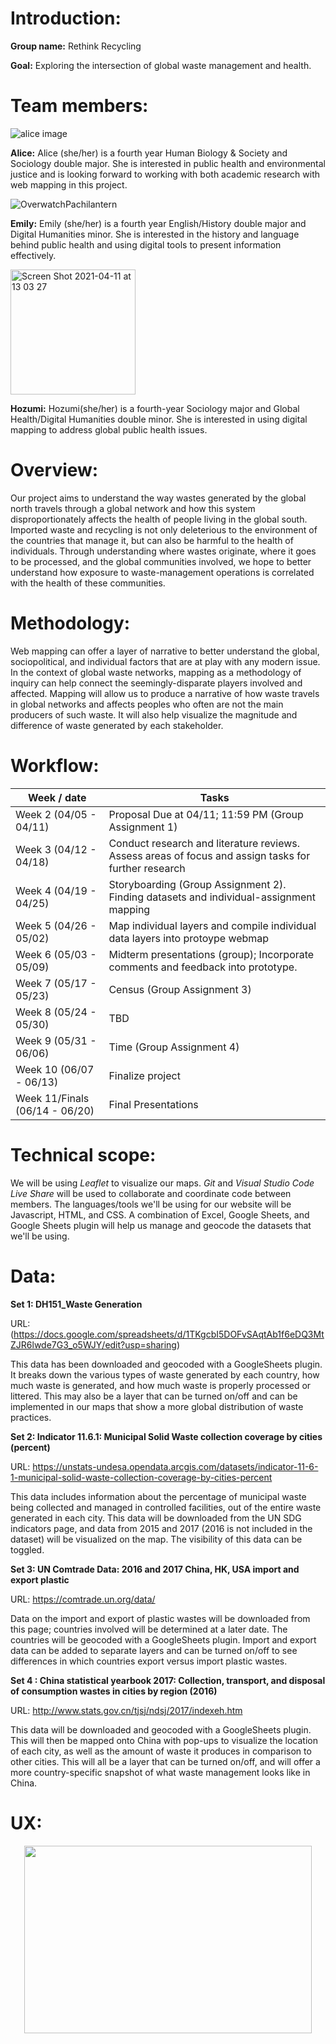 # Introduction: 
**Group name:** Rethink Recycling

**Goal:** Exploring the intersection of global waste management and health.

# Team members:

![alice image](https://user-images.githubusercontent.com/62718306/114319387-576bd000-9adf-11eb-85fc-695019d2c863.png)

**Alice:** Alice (she/her) is a fourth year Human Biology & Society and Sociology double major. She is interested in public health and environmental justice and is looking forward to working with both academic research with web mapping in this project.

![OverwatchPachilantern](https://user-images.githubusercontent.com/81576716/114319332-da802c80-9ac5-11eb-81db-85b64261639f.png)

**Emily:** Emily (she/her) is a fourth year English/History double major and Digital Humanities minor. She is interested in the history and language behind public health and using digital tools to present information effectively. 

<img width="200" alt="Screen Shot 2021-04-11 at 13 03 27" src="https://user-images.githubusercontent.com/74166310/114319441-77db6080-9ac6-11eb-8c45-31d4d329defe.png">

**Hozumi:** Hozumi(she/her) is a fourth-year Sociology major and Global Health/Digital Humanities double minor. She is interested in using digital mapping to address global public health issues.

# Overview: 
Our project aims to understand the way wastes generated by the global north travels through a global network and how this system disproportionately affects the health of people living in the global south. Imported waste and recycling is not only deleterious to the environment of the countries that manage it, but can also be harmful to the health of individuals. 
Through understanding where wastes originate, where it goes to be processed, and the global communities involved, we hope to better understand how exposure to waste-management operations is correlated with the health of these communities. 

# Methodology: 
Web mapping can offer a layer of narrative to better understand the global, sociopolitical, and individual factors that are at play with any modern issue. In the context of global waste networks, mapping as a methodology of inquiry can help connect the seemingly-disparate players involved and affected. 
Mapping will allow us to produce a narrative of how waste travels in global networks and affects peoples who often are not the main producers of such waste. It will also help visualize the magnitude and difference of waste generated by each stakeholder.

# Workflow:
| Week / date    | Tasks        |
| ------------- | ------------- | 
| Week 2 (04/05 - 04/11) | Proposal Due at 04/11; 11:59 PM (Group Assignment 1) |
| Week 3 (04/12 - 04/18) | Conduct research and literature reviews. Assess areas of focus and assign tasks for further research| 
| Week 4 (04/19 - 04/25) | Storyboarding (Group Assignment 2). Finding datasets and individual-assignment mapping      |
| Week 5 (04/26 - 05/02) | Map individual layers and compile individual data layers into protoype webmap |
| Week 6 (05/03 - 05/09) | Midterm presentations (group); Incorporate comments and feedback into prototype. |
| Week 7 (05/17 - 05/23) | Census (Group Assignment 3) |
| Week 8 (05/24 - 05/30) | TBD |
| Week 9 (05/31 - 06/06) | Time (Group Assignment 4) |
| Week 10 (06/07 - 06/13) | Finalize project |
| Week 11/Finals (06/14 - 06/20) | Final Presentations |


# Technical scope: 
We will be using *Leaflet* to visualize our maps. *Git* and *Visual Studio Code Live Share* will be used to collaborate and coordinate code between members. The languages/tools we'll be using for our website will be Javascript, HTML, and CSS. A combination of Excel, Google Sheets, and Google Sheets plugin will help us manage and geocode the datasets that we'll be using. 


# Data: 
**Set 1: DH151_Waste Generation**

URL: (https://docs.google.com/spreadsheets/d/1TKgcbI5DOFvSAqtAb1f6eDQ3MtZJR6lwde7G3_o5WJY/edit?usp=sharing) 

This data has been downloaded and geocoded with a GoogleSheets plugin. It breaks down the various types of waste generated by each country, how much waste is generated, and how much waste is properly processed or littered. This may also be a layer that can be turned on/off and can be implemented in our maps that show a more global distribution of waste practices.

**Set 2: Indicator 11.6.1: Municipal Solid Waste collection coverage by cities (percent)**

URL: https://unstats-undesa.opendata.arcgis.com/datasets/indicator-11-6-1-municipal-solid-waste-collection-coverage-by-cities-percent 

This data includes information about the percentage of municipal waste being collected and managed in controlled facilities, out of the entire waste generated in each city. This data will be downloaded from the UN SDG indicators page, and data from 2015 and 2017 (2016 is not included in the dataset) will be visualized on the map. The visibility of this data can be toggled.

**Set 3: UN Comtrade Data: 2016 and 2017 China, HK, USA import and export plastic**

URL: https://comtrade.un.org/data/ 

Data on the import and export of plastic wastes will be downloaded from this page; countries involved will be determined at a later date. The countries will be geocoded with a GoogleSheets plugin. Import and export data can be added to separate layers and can be turned on/off to see differences in which countries export versus import plastic wastes.

**Set 4 : China statistical yearbook 2017: Collection, transport, and disposal of consumption wastes in cities by region (2016)**

URL: http://www.stats.gov.cn/tjsj/ndsj/2017/indexeh.htm 

This data will be downloaded and geocoded with a GoogleSheets plugin. This will then be mapped onto China with pop-ups to visualize the location of each city, as well as the amount of waste it produces in comparison to other cities. This will all be a layer that can be turned on/off, and will offer a more country-specific snapshot of what waste management looks like in China.

# UX:

<p align="center">
  <img width="460" height="300" src="https://github.com/hoz-map/Rethink-Recycling/blob/main/DH151:%20Week%204%20Group%20Storyboard-Page-1.png?raw=true">
</p>


